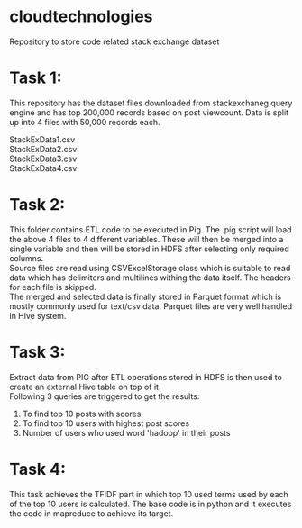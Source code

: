 # cloudtechnologies
Repository to store code related stack exchange dataset

# Task 1:
This repository has the dataset files downloaded from stackexchaneg query engine and has top 200,000 records based on post viewcount. Data is split up into 4 files with 50,000 records each.

StackExData1.csv  
StackExData2.csv  
StackExData3.csv  
StackExData4.csv

# Task 2:

This folder contains ETL code to be executed in Pig. The .pig script will load the above 4 files to 4 different variables. These will then be merged into a single variable and then will be stored in HDFS after selecting only required columns.  
Source files are read using CSVExcelStorage class which is suitable to read data which has delimiters and multilines withing the data itself. The headers for each file is skipped.  
The merged and selected data is finally stored in Parquet format which is mostly commonly used for text/csv data. Parquet files are very well handled in Hive system.

# Task 3:

Extract data from PIG after ETL operations stored in HDFS is then used to create an external Hive table on top of it.  
Following 3 queries are triggered to get the results:

1. To find top 10 posts with scores  
2. To find top 10 users with highest post scores  
3. Number of users who used word 'hadoop' in their posts

# Task 4:
This task achieves the TFIDF part in which top 10 used terms used by each of the top 10 users is calculated. The base code is in python and it executes the code in mapreduce to achieve its target.
